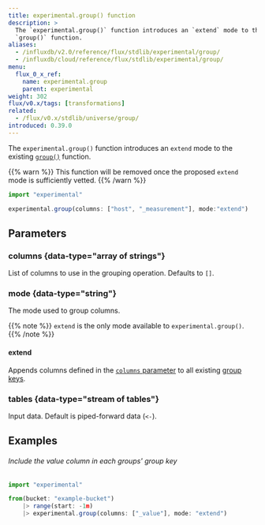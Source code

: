 ```yaml
---
title: experimental.group() function
description: >
  The `experimental.group()` function introduces an `extend` mode to the existing
  `group()` function.
aliases:
  - /influxdb/v2.0/reference/flux/stdlib/experimental/group/
  - /influxdb/cloud/reference/flux/stdlib/experimental/group/
menu:
  flux_0_x_ref:
    name: experimental.group
    parent: experimental
weight: 302
flux/v0.x/tags: [transformations]
related:
  - /flux/v0.x/stdlib/universe/group/
introduced: 0.39.0
---
```


The `experimental.group()` function introduces an `extend` mode to the existing
[`group()`](/flux/v0.x/stdlib/universe/group/) function.

{{% warn %}}
This function will be removed once the proposed `extend` mode is sufficiently vetted.
{{% /warn %}}

```js
import "experimental"

experimental.group(columns: ["host", "_measurement"], mode:"extend")
```

## Parameters

### columns {data-type="array of strings"}
List of columns to use in the grouping operation.
Defaults to `[]`.

### mode {data-type="string"}
The mode used to group columns.

{{% note %}}
`extend` is the only mode available to `experimental.group()`.
{{% /note %}}

#### extend
Appends columns defined in the [`columns` parameter](#columns) to all existing
[group keys](/flux/v0.x/get-started/data-model/#group-key).

### tables {data-type="stream of tables"}
Input data.
Default is piped-forward data (`<-`).

## Examples

###### Include the value column in each groups' group key
```js
import "experimental"

from(bucket: "example-bucket")
    |> range(start: -1m)
    |> experimental.group(columns: ["_value"], mode: "extend")
```
